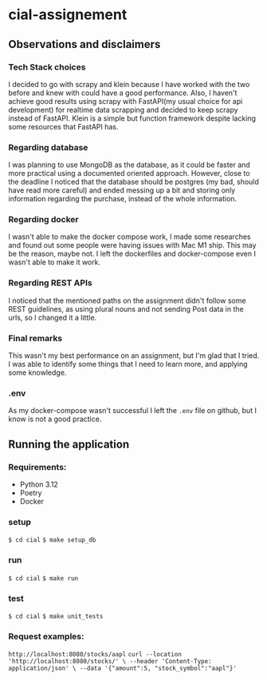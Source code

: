 # cial-assignement


## Observations and disclaimers

### Tech Stack choices
I decided to go with scrapy and klein because I have worked with the two before and knew with could have a good performance.
Also, I haven't achieve good results using scrapy with FastAPI(my usual choice for api development) for realtime data scrapping
and decided to keep scrapy instead of FastAPI. Klein is a simple but function framework despite lacking some resources that FastAPI
has.

### Regarding database
I was planning to use MongoDB as the database, as it could be faster and more practical using a documented oriented approach.
However, close to the deadline I noticed that the database should be postgres (my bad, should have read more careful) and 
ended messing up a bit and storing only information regarding the purchase, instead of the whole information.

### Regarding docker
I wasn't able to make the docker compose work, I made some researches and found out some people were having issues with 
Mac M1 ship. This may be the reason, maybe not. I left the dockerfiles and docker-compose even I wasn't able to make it work.

### Regarding REST APIs
I noticed that the mentioned paths on the assignment didn't follow some REST guidelines, as using plural nouns and not sending
Post data in the urls, so I changed it a little.

### Final remarks
This wasn't my best performance on an assignment, but I'm glad that I tried. I was able to identify some things that I need to learn
more, and applying some knowledge.

### .env
As my docker-compose wasn't successful I left the `.env` file on github, but I know is not a good practice.

## Running the application

### Requirements:
- Python 3.12
- Poetry
- Docker

### setup
`$ cd cial`
`$ make setup_db`

### run
`$ cd cial`
`$ make run`

### test
`$ cd cial`
`$ make unit_tests`

### Request examples:

`http://localhost:8080/stocks/aapl`
`curl --location 'http://localhost:8080/stocks/' \
--header 'Content-Type: application/json' \
--data '{"amount":5, "stock_symbol":"aapl"}'`

